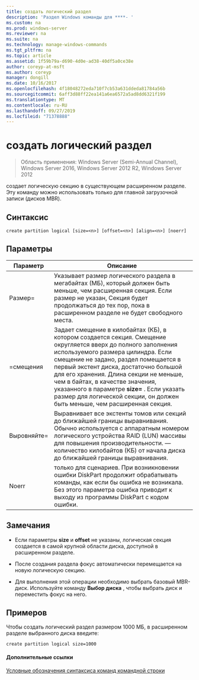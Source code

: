 ```yaml
---
title: создать логический раздел
description: 'Раздел Windows команды для ****- '
ms.custom: na
ms.prod: windows-server
ms.reviewer: na
ms.suite: na
ms.technology: manage-windows-commands
ms.tgt_pltfrm: na
ms.topic: article
ms.assetid: 1f59b79a-d690-4d0e-ad38-40df5a0ce38e
author: coreyp-at-msft
ms.author: coreyp
manager: dongill
ms.date: 10/16/2017
ms.openlocfilehash: 4f18048272eda710f7cb53a631ddeda81784a56b
ms.sourcegitcommit: 6aff3d88ff22ea141a6ea6572a5ad8dd6321f199
ms.translationtype: MT
ms.contentlocale: ru-RU
ms.lasthandoff: 09/27/2019
ms.locfileid: "71378888"
---
```

# <a name="create-partition-logical"></a>создать логический раздел

>Область применения: Windows Server (Semi-Annual Channel), Windows Server 2016, Windows Server 2012 R2, Windows Server 2012

создает логическую секцию в существующем расширенном разделе. Эту команду можно использовать только для главной загрузочной записи \(дисков MBR\).  
  
  
  
## <a name="syntax"></a>Синтаксис  
  
```  
create partition logical [size=<n>] [offset=<n>] [align=<n>] [noerr]  
```  
  
## <a name="parameters"></a>Параметры  
  
|  Параметр  |                                                                                                                                                                                                                       Описание                                                                                                                                                                                                                        |
|-------------|----------------------------------------------------------------------------------------------------------------------------------------------------------------------------------------------------------------------------------------------------------------------------------------------------------------------------------------------------------------------------------------------------------------------------------------------------------|
|  Размер\=<n>  |                                                                                                              Указывает размер логического раздела в мегабайтах \(МБ\), который должен быть меньше, чем расширенная секция. Если размер не указан, Секция будет продолжаться до тех пор, пока в расширенном разделе не будет свободного места.                                                                                                               |
| \=смещения <n> | Задает смещение в килобайтах \(КБ\), в котором создается секция. Смещение округляется вверх до полного заполнения используемого размера цилиндра. Если смещение не задано, раздел помещается в первый экстент диска, достаточно большой для его хранения. Длина секции не меньше, чем в байтах, в качестве значения, указанного в параметре **size\=<n>** . Если указать размер для логической секции, он должен быть меньше, чем расширенная секция. |
| Выровняйте\=<n>  |                                                                                     Выравнивает все экстенты томов или секций до ближайшей границы выравнивания. Обычно используется с аппаратным номером логического устройства RAID \(LUN\) массивы для повышения производительности.  <n> — количество килобайтов \(КБ\) от начала диска до ближайшей границы выравнивания.                                                                                      |
|    Noerr    |                                                                                                                           только для сценариев. При возникновении ошибки DiskPart продолжит обрабатывать команды, как если бы ошибка не возникала. Без этого параметра ошибка приводит к выходу из программы DiskPart с кодом ошибки.                                                                                                                           |
  
## <a name="remarks"></a>Замечания  
  
-   Если параметры **size** и **offset** не указаны, логическая секция создается в самой крупной области диска, доступной в расширенном разделе.  
  
-   После создания раздела фокус автоматически перемещается на новую логическую секцию.  
  
-   Для выполнения этой операции необходимо выбрать базовый MBR-диск. Используйте команду **Выбор диска** , чтобы выбрать диск и переместить фокус на него.  
  
## <a name="BKMK_examples"></a>Примеров  
Чтобы создать логический раздел размером 1000 МБ, в расширенном разделе выбранного диска введите:  
  
```  
create partition logical size=1000  
```  
  
#### <a name="additional-references"></a>Дополнительные ссылки  
[Условные обозначения синтаксиса команд командной строки](command-line-syntax-key.md)  
  

  


